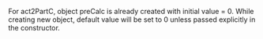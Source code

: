 For act2PartC, object preCalc is already created with initial value = 0.
While creating new object, default value will be set to 0 unless passed explicitly in the constructor.